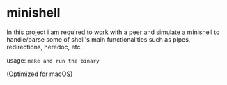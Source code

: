 # minishell

In this project i am required to work with a peer and simulate a minishell to handle/parse some of shell's main functionalities such as pipes, redirections, heredoc, etc.

usage: `make and run the binary`

(Optimized for macOS)
